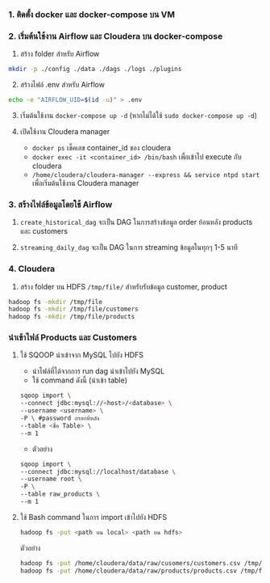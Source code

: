 ### 1. ติดตั้ง docker และ docker-compose บน VM


### 2. เริ่มต้นใช้งาน Airflow และ Cloudera บน docker-compose

1. สร้าง folder สำหรับ Airflow

```bash
mkdir -p ./config ./data ./dags ./logs ./plugins
```

2. สร้างไฟล์ .env สำหรับ Airflow

```bash
echo -e "AIRFLOW_UID=$(id -u)" > .env
```

3. เริ่มต้นใช้งาน `docker-compose up -d` (หากไม่ได้ใช้ `sudo docker-compose up -d`)

4. เปิดใช้งาน Cloudera manager
    - `docker ps` เช็คเลข container_id ของ cloudera
    - `docker exec -it <container_id> /bin/bash` เพื่อเข้าไป execute กับ cloudera
    - `/home/cloudera/cloudera-manager --express && service ntpd start` เพื่อเริ่มต้นใช้งาน Cloudera manager

### 3. สร้างไฟล์ข้อมูลโดยใช้ Airflow

1. `create_historical_dag` จะเป็น DAG ในการสร้างข้อมูล order ย้อนหลัง products และ customers

2. `streaming_daily_dag` จะเป็น DAG ในการ streaming ข้อมูลในทุกๆ 1-5 นาที

### 4. Cloudera

1. สร้าง folder บน HDFS `/tmp/file/` สำหรับรับข้อมูล customer, product

```bash
hadoop fs -mkdir /tmp/file
hadoop fs -mkdir /tmp/file/customers
hadoop fs -mkdir /tmp/file/products
```

### นำเข้าไฟล์ Products และ Customers

1. ใช้ SQOOP นำเข้าจาก MySQL ไปยัง HDFS
    - นำไฟล์ที่ได้จากการ run dag นำเข้าไปยัง MySQL
    - ใช้ command ดังนี้ (นำเข้า table)
    ```bash
    sqoop import \
    --connect jdbc:mysql://<host>/<database> \ 
    --username <username> \
    -P \ #password กรอกทีหลัง
    --table <ชื่อ Table> \
    --m 1 
    ```
    - ตัวอย่าง
    ```bash
    sqoop import \
    --connect jdbc:mysql://localhost/database \
    --username root \
    -P \
    --table raw_products \
    --m 1
    ```

2. ใช้ Bash command ในการ import เข้าไปยัง HDFS
    ```bash
    hadoop fs -put <path บน local> <path บน hdfs>
    ```
    ตัวอย่าง
    ```bash
    hadoop fs -put /home/cloudera/data/raw/cusomers/customers.csv /tmp/file/customers
    hadoop fs -put /home/cloudera/data/raw/products/products.csv /tmp/file/products
    ```

